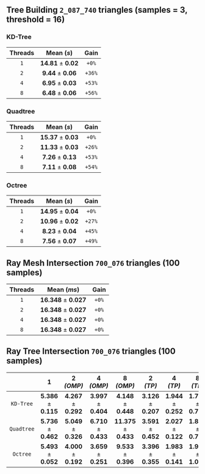 ## Tree Building `2_087_740` triangles (samples = 3, threshold = 16)
### KD-Tree 
|Threads|Mean (_s_)|Gain|
|:-:|:-:|:-:|
|`1`|**14.81** ± **0.02**|`+0%`|
|`2`|**9.44** ± **0.06**|`+36%`|
|`4`|**6.95** ± **0.03**|`+53%`|
|`8`|**6.48** ± **0.06**|`+56%`|

### Quadtree
|Threads|Mean (_s_)|Gain|
|:-:|:-:|:-:|
|`1`|**15.37** ± **0.03**|`+0%`|
|`2`|**11.33** ± **0.03**|`+26%`|
|`4`|**7.26** ± **0.13**|`+53%`|
|`8`|**7.11** ± **0.08**|`+54%`|

### Octree
|Threads|Mean (_s_)|Gain|
|:-:|:-:|:-:|
|`1`|**14.95** ± **0.04**|`+0%`|
|`2`|**10.96** ± **0.02**|`+27%`|
|`4`|**8.23** ± **0.04**|`+45%`|
|`8`|**7.56** ± **0.07**|`+49%`|


## Ray Mesh Intersection `700_076` triangles (100 samples)
|Threads|Mean (_ms_)|Gain|
|:-:|:-:|:-:|
|`1`|**16.348** ± **0.027**|`+0%`|
|`2`|**16.348** ± **0.027**|`+0%`|
|`4`|**16.348** ± **0.027**|`+0%`|
|`8`|**16.348** ± **0.027**|`+0%`|


## Ray Tree Intersection `700_076` triangles (100 samples)
||1|2 _(OMP)_|4 _(OMP)_|8 _(OMP)_|2 _(TP)_|4 _(TP)_|8 _(TP)_|
|:-:|:-:|:-:|:-:|:-:|:-:|:-:|:-:|
|`KD-Tree`|**5.386** ± **0.115**|**4.267** ± **0.292**|**3.997** ± **0.404**|**4.148** ± **0.448**|**3.126** ± **0.207**|**1.944** ± **0.252**|**1.722** ± **0.777**|
|`Quadtree`|**5.736** ± **0.462**|**5.049** ± **0.326**|**6.710** ± **0.433**|**11.375** ± **0.433**|**3.591** ± **0.452**|**2.027** ± **0.122**|**1.869** ± **0.763**|
|`Octree`|**5.493** ± **0.052**|**4.000** ± **0.192**|**3.659** ± **0.251**|**9.533** ± **0.396**|**3.396** ± **0.355**|**1.983** ± **0.141**|**1.939** ± **1.069**|
